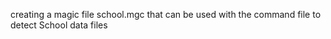 creating a magic file school.mgc that can be used with the command file to detect School data files
